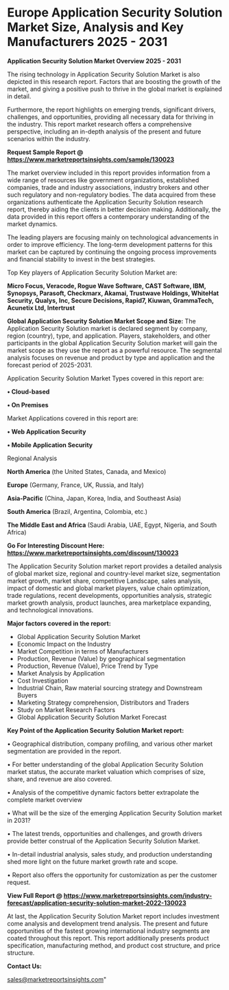 # Europe Application Security Solution Market Size, Analysis and Key Manufacturers 2025 - 2031

<Strong> Application Security Solution Market Overview 2025 - 2031</strong>

The rising technology in Application Security Solution Market is also depicted in this research report. Factors that are boosting the growth of the market, and giving a positive push to thrive in the global market is explained in detail.

Furthermore, the report highlights on emerging trends, significant drivers, challenges, and opportunities, providing all necessary data for thriving in the industry. This report market research offers a comprehensive perspective, including an in-depth analysis of the present and future scenarios within the industry.

<strong>Request Sample Report @ <a href=https://www.marketreportsinsights.com/sample/130023>https://www.marketreportsinsights.com/sample/130023</a></strong>

The market overview included in this report provides information from a wide range of resources like government organizations, established companies, trade and industry associations, industry brokers and other such regulatory and non-regulatory bodies. The data acquired from these organizations authenticate the Application Security Solution research report, thereby aiding the clients in better decision making. Additionally, the data provided in this report offers a contemporary understanding of the market dynamics.

The leading players are focusing mainly on technological advancements in order to improve efficiency. The long-term development patterns for this market can be captured by continuing the ongoing process improvements and financial stability to invest in the best strategies.

Top Key players of Application Security Solution Market are:

<strong>Micro Focus, Veracode, Rogue Wave Software, CAST Software, IBM, Synopsys, Parasoft, Checkmarx, Akamai, Trustwave Holdings, WhiteHat Security, Qualys, Inc, Secure Decisions, Rapid7, Kiuwan, GrammaTech, Acunetix Ltd, Intertrust</strong>

<strong><b>Global Application Security Solution Market Scope and Size:</b></strong>
The Application Security Solution market is declared segment by company, region (country), type, and application. Players, stakeholders, and other participants in the global Application Security Solution market will gain the market scope as they use the report as a powerful resource. The segmental analysis focuses on revenue and product by type and application and the forecast period of 2025-2031.

Application Security Solution Market Types covered in this report are:

<strong>• Cloud-based

• On Premises</strong>

Market Applications covered in this report are:

<strong>• Web Application Security

• Mobile Application Security</strong> 

Regional Analysis

<strong>North America</strong> (the United States, Canada, and Mexico)

<strong>Europe</strong> (Germany, France, UK, Russia, and Italy)

<strong>Asia-Pacific</strong> (China, Japan, Korea, India, and Southeast Asia)

<strong>South America</strong> (Brazil, Argentina, Colombia, etc.)

<strong>The Middle East and Africa</strong> (Saudi Arabia, UAE, Egypt, Nigeria, and South Africa)

<strong>Go For Interesting Discount Here: <a href=https://www.marketreportsinsights.com/discount/130023>https://www.marketreportsinsights.com/discount/130023</a></strong>

The Application Security Solution market report provides a detailed analysis of global market size, regional and country-level market size, segmentation market growth, market share, competitive Landscape, sales analysis, impact of domestic and global market players, value chain optimization, trade regulations, recent developments, opportunities analysis, strategic market growth analysis, product launches, area marketplace expanding, and technological innovations.

<strong><b>Major factors covered in the report:</b></strong>
<ul>
  <li>Global Application Security Solution Market </li>
  <li>Economic Impact on the Industry</li>
  <li>Market Competition in terms of Manufacturers</li>
  <li>Production, Revenue (Value) by geographical segmentation</li>
  <li>Production, Revenue (Value), Price Trend by Type</li>
  <li>Market Analysis by Application</li>
  <li>Cost Investigation</li>
  <li>Industrial Chain, Raw material sourcing strategy and Downstream Buyers</li>
  <li>Marketing Strategy comprehension, Distributors and Traders</li>
  <li>Study on Market Research Factors</li>
  <li>Global Application Security Solution Market Forecast</li>
</ul>

<strong><b>Key Point of the Application Security Solution Market report:</b></strong>

• Geographical distribution, company profiling, and various other market segmentation are provided in the report.

• For better understanding of the global Application Security Solution market status, the accurate market valuation which comprises of size, share, and revenue are also covered.

• Analysis of the competitive dynamic factors better extrapolate the complete market overview

• What will be the size of the emerging Application Security Solution market in 2031?

• The latest trends, opportunities and challenges, and growth drivers provide better construal of the Application Security Solution Market.

• In-detail industrial analysis, sales study, and production understanding shed more light on the future market growth rate and scope.

• Report also offers the opportunity for customization as per the customer request.

<strong><b>View Full Report @ <a href=https://www.marketreportsinsights.com/industry-forecast/application-security-solution-market-2022-130023>https://www.marketreportsinsights.com/industry-forecast/application-security-solution-market-2022-130023</a></b></strong>


At last, the Application Security Solution Market report includes investment come analysis and development trend analysis. The present and future opportunities of the fastest growing international industry segments are coated throughout this report. This report additionally presents product specification, manufacturing method, and product cost structure, and price structure.

<strong>Contact Us:</strong>

sales@marketreportsinsights.com"
